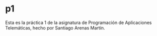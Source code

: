 # p1
Esta es la práctica 1 de la asignatura de Programación de Aplicaciones Telemáticas, hecho por Santiago Arenas Martín.
